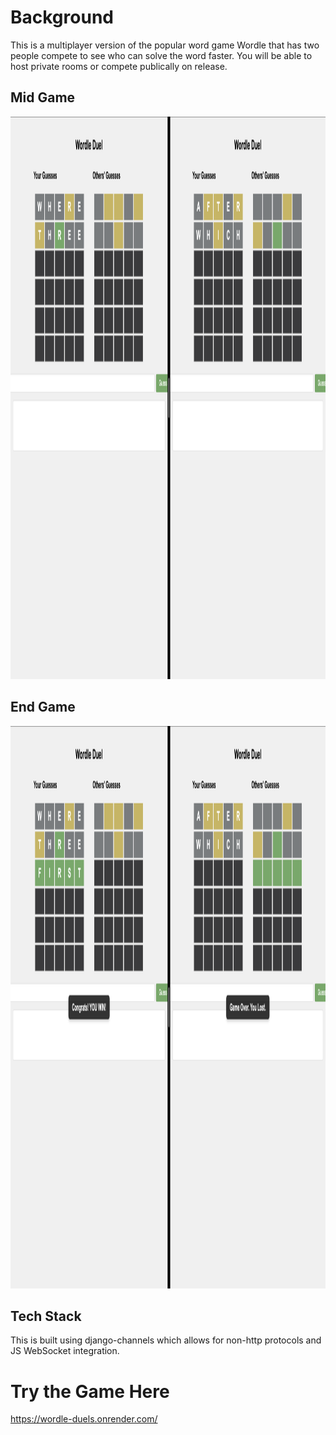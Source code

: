 # Background
This is a multiplayer version of the popular word game Wordle that has two people compete to see who can solve the word faster.
You will be able to host private rooms or compete publically on release.

## Mid Game
<img width="1440" height="900" alt="Screenshot 2025-09-15 at 10 45 03 PM" src="https://github.com/Pranav-Batra/wordle-duels/blob/dc1009c6e6ca41266ecf9a40c71724d7608a4454/screenshot1.png" />

## End Game
<img width="1440" height="900" alt="Screenshot 2025-09-15 at 10 45 15 PM" src="https://github.com/Pranav-Batra/wordle-duels/blob/b5d1b21d9aac466dee48b9bb396de3c9d2bfe5d5/screenshot2.png" />

## Tech Stack
This is built using django-channels which allows for non-http protocols and JS WebSocket integration. 

# Try the Game Here
https://wordle-duels.onrender.com/
